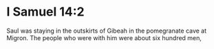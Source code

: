 # I Samuel 14:2

Saul was staying in the outskirts of Gibeah in the pomegranate cave at Migron. The people who were with him were about six hundred men,
